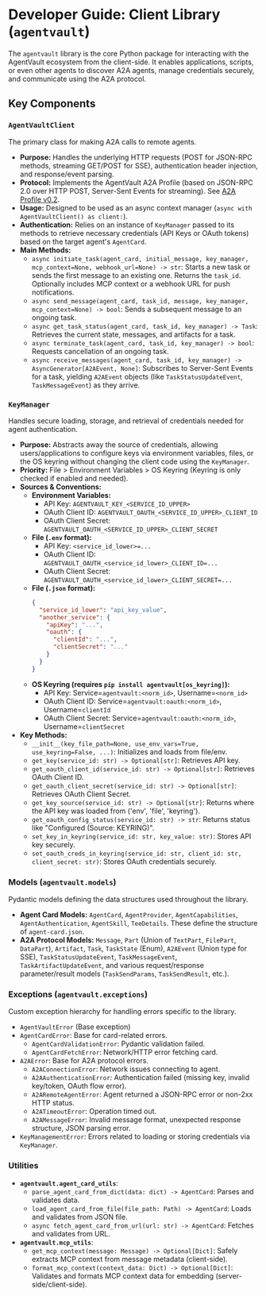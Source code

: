 # Developer Guide: Client Library (`agentvault`)

The `agentvault` library is the core Python package for interacting with the AgentVault ecosystem from the client-side. It enables applications, scripts, or even other agents to discover A2A agents, manage credentials securely, and communicate using the A2A protocol.

## Key Components

### `AgentVaultClient`

The primary class for making A2A calls to remote agents.

*   **Purpose:** Handles the underlying HTTP requests (POST for JSON-RPC methods, streaming GET/POST for SSE), authentication header injection, and response/event parsing.
*   **Protocol:** Implements the AgentVault A2A Profile (based on JSON-RPC 2.0 over HTTP POST, Server-Sent Events for streaming). See [A2A Profile v0.2](../a2a_profile_v0.2.md).
*   **Usage:** Designed to be used as an async context manager (`async with AgentVaultClient() as client:`).
*   **Authentication:** Relies on an instance of `KeyManager` passed to its methods to retrieve necessary credentials (API Keys or OAuth tokens) based on the target agent's `AgentCard`.
*   **Main Methods:**
    *   `async initiate_task(agent_card, initial_message, key_manager, mcp_context=None, webhook_url=None) -> str`: Starts a new task or sends the first message to an existing one. Returns the `task_id`. Optionally includes MCP context or a webhook URL for push notifications.
    *   `async send_message(agent_card, task_id, message, key_manager, mcp_context=None) -> bool`: Sends a subsequent message to an ongoing task.
    *   `async get_task_status(agent_card, task_id, key_manager) -> Task`: Retrieves the current state, messages, and artifacts for a task.
    *   `async terminate_task(agent_card, task_id, key_manager) -> bool`: Requests cancellation of an ongoing task.
    *   `async receive_messages(agent_card, task_id, key_manager) -> AsyncGenerator[A2AEvent, None]`: Subscribes to Server-Sent Events for a task, yielding `A2AEvent` objects (like `TaskStatusUpdateEvent`, `TaskMessageEvent`) as they arrive.

### `KeyManager`

Handles secure loading, storage, and retrieval of credentials needed for agent authentication.

*   **Purpose:** Abstracts away the source of credentials, allowing users/applications to configure keys via environment variables, files, or the OS keyring without changing the client code using the `KeyManager`.
*   **Priority:** File > Environment Variables > OS Keyring (Keyring is only checked if enabled and needed).
*   **Sources & Conventions:**
    *   **Environment Variables:**
        *   API Key: `AGENTVAULT_KEY_<SERVICE_ID_UPPER>`
        *   OAuth Client ID: `AGENTVAULT_OAUTH_<SERVICE_ID_UPPER>_CLIENT_ID`
        *   OAuth Client Secret: `AGENTVAULT_OAUTH_<SERVICE_ID_UPPER>_CLIENT_SECRET`
    *   **File (`.env` format):**
        *   API Key: `<service_id_lower>=...`
        *   OAuth Client ID: `AGENTVAULT_OAUTH_<service_id_lower>_CLIENT_ID=...`
        *   OAuth Client Secret: `AGENTVAULT_OAUTH_<service_id_lower>_CLIENT_SECRET=...`
    *   **File (`.json` format):**
        ```json
        {
          "service_id_lower": "api_key_value",
          "another_service": {
            "apiKey": "...",
            "oauth": {
              "clientId": "...",
              "clientSecret": "..."
            }
          }
        }
        ```
    *   **OS Keyring (requires `pip install agentvault[os_keyring]`):**
        *   API Key: Service=`agentvault:<norm_id>`, Username=`<norm_id>`
        *   OAuth Client ID: Service=`agentvault:oauth:<norm_id>`, Username=`clientId`
        *   OAuth Client Secret: Service=`agentvault:oauth:<norm_id>`, Username=`clientSecret`
*   **Key Methods:**
    *   `__init__(key_file_path=None, use_env_vars=True, use_keyring=False, ...)`: Initializes and loads from file/env.
    *   `get_key(service_id: str) -> Optional[str]`: Retrieves API key.
    *   `get_oauth_client_id(service_id: str) -> Optional[str]`: Retrieves OAuth Client ID.
    *   `get_oauth_client_secret(service_id: str) -> Optional[str]`: Retrieves OAuth Client Secret.
    *   `get_key_source(service_id: str) -> Optional[str]`: Returns where the API key was loaded from ('env', 'file', 'keyring').
    *   `get_oauth_config_status(service_id: str) -> str`: Returns status like "Configured (Source: KEYRING)".
    *   `set_key_in_keyring(service_id: str, key_value: str)`: Stores API key securely.
    *   `set_oauth_creds_in_keyring(service_id: str, client_id: str, client_secret: str)`: Stores OAuth credentials securely.

### Models (`agentvault.models`)

Pydantic models defining the data structures used throughout the library.

*   **Agent Card Models:** `AgentCard`, `AgentProvider`, `AgentCapabilities`, `AgentAuthentication`, `AgentSkill`, `TeeDetails`. These define the structure of `agent-card.json`.
*   **A2A Protocol Models:** `Message`, `Part` (Union of `TextPart`, `FilePart`, `DataPart`), `Artifact`, `Task`, `TaskState` (Enum), `A2AEvent` (Union type for SSE), `TaskStatusUpdateEvent`, `TaskMessageEvent`, `TaskArtifactUpdateEvent`, and various request/response parameter/result models (`TaskSendParams`, `TaskSendResult`, etc.).

### Exceptions (`agentvault.exceptions`)

Custom exception hierarchy for handling errors specific to the library.

*   `AgentVaultError` (Base exception)
*   `AgentCardError`: Base for card-related errors.
    *   `AgentCardValidationError`: Pydantic validation failed.
    *   `AgentCardFetchError`: Network/HTTP error fetching card.
*   `A2AError`: Base for A2A protocol errors.
    *   `A2AConnectionError`: Network issues connecting to agent.
    *   `A2AAuthenticationError`: Authentication failed (missing key, invalid key/token, OAuth flow error).
    *   `A2ARemoteAgentError`: Agent returned a JSON-RPC error or non-2xx HTTP status.
    *   `A2ATimeoutError`: Operation timed out.
    *   `A2AMessageError`: Invalid message format, unexpected response structure, JSON parsing error.
*   `KeyManagementError`: Errors related to loading or storing credentials via `KeyManager`.

### Utilities

*   **`agentvault.agent_card_utils`**:
    *   `parse_agent_card_from_dict(data: dict) -> AgentCard`: Parses and validates data.
    *   `load_agent_card_from_file(file_path: Path) -> AgentCard`: Loads and validates from JSON file.
    *   `async fetch_agent_card_from_url(url: str) -> AgentCard`: Fetches and validates from URL.
*   **`agentvault.mcp_utils`**:
    *   `get_mcp_context(message: Message) -> Optional[Dict]`: Safely extracts MCP context from message metadata (client-side).
    *   `format_mcp_context(context_data: Dict) -> Optional[Dict]`: Validates and formats MCP context data for embedding (server-side/client-side).
